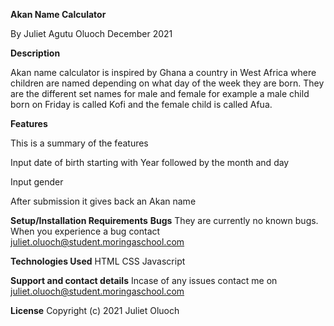 **Akan Name Calculator**

By Juliet Agutu Oluoch
December 2021

**Description**

Akan name calculator is inspired by Ghana a country in West Africa where children are named depending on what day of the week they are born. They are the different set names for male and female for example a male child born on Friday is called Kofi and the female child is called Afua.

**Features**

This is a summary of the features

Input date of birth starting with Year followed by the month and day

Input gender

After submission it gives back an Akan name


**Setup/Installation Requirements**
**Bugs**
They are currently no known bugs. When you experience a bug contact juliet.oluoch@student.moringaschool.com

**Technologies Used**
HTML 
CSS 
Javascript

**Support and contact details**
Incase of any issues contact me on juliet.oluoch@student.moringaschool.com

**License**
Copyright (c) 2021 Juliet Oluoch
